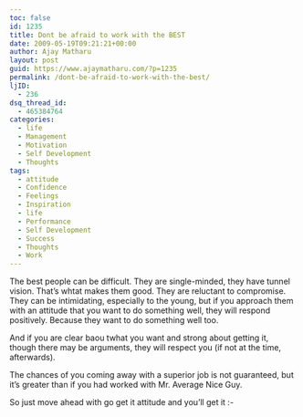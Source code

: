 ```yaml
---
toc: false
id: 1235
title: Dont be afraid to work with the BEST
date: 2009-05-19T09:21:21+00:00
author: Ajay Matharu
layout: post
guid: https://www.ajaymatharu.com/?p=1235
permalink: /dont-be-afraid-to-work-with-the-best/
ljID:
  - 236
dsq_thread_id:
  - 465384764
categories:
  - life
  - Management
  - Motivation
  - Self Development
  - Thoughts
tags:
  - attitude
  - Confidence
  - Feelings
  - Inspiration
  - life
  - Performance
  - Self Development
  - Success
  - Thoughts
  - Work
---
```

The best people can be difficult. They are single-minded, they have tunnel vision. That&#8217;s whtat makes them good. They are reluctant to compromise. They can be intimidating, especially to the young, but if you approach them with an attitude that you want to do something well, they will respond positively. Because they want to do something well too.

And if you are clear baou twhat you want and strong about getting it, though there may be arguments, they will respect you (if not at the time, afterwards).

The chances of you coming away with a superior job is not guaranteed, but it&#8217;s greater than if you had worked with Mr. Average Nice Guy.

So just move ahead with go get it attitude and you&#8217;ll get it <img src="https://www.ajaymatharu.com/wp-includes/images/smilies/simple-smile.png" alt=":-)" class="wp-smiley" style="height: 1em; max-height: 1em;" />
